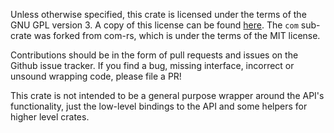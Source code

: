 Unless otherwise specified, this crate is licensed under the terms of the GNU GPL version 3. A copy of this license can be found [here](https://www.gnu.org/licenses/gpl-3.0.en.html). The `com` sub-crate was forked from com-rs, which is under the terms of the MIT license. 

Contributions should be in the form of pull requests and issues on the Github issue tracker. If you find a bug, missing interface, incorrect or unsound wrapping code, please file a PR! 

This crate is not intended to be a general purpose wrapper around the API's functionality, just the low-level bindings to the API and some helpers for higher level crates. 

